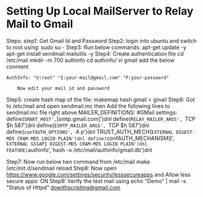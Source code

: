 # Setting Up Local MailServer to Relay Mail to Gmail

Steps:
 step1: Get Gmail Id and Password
 Step2: login into ubuntu and switch to root using: sudo su -
 Step3:  Run below commands:
	apt-get update -y
        apt-get install sendmail mailutils -y
 Step4: Create authentication file
        cd /etc/mail
	mkdir -m 700 authinfo
	cd authinfo/
	vi gmail
        add the below conntent 

	AuthInfo: "U:root" "I:your-mail@gmail.com" "P:your-password"

        Now edit your mail id and password

Step5: create hash map of the file:
	makemap hash gmail < gmail
Step6: Got to /etc/mail and open sendmail.mc
       then Add the following lines to sendmail.mc file right above MAILER_DEFINITIONS:
	#GMail settings:
	define(`SMART_HOST',`[smtp.gmail.com]')dnl
	define(`RELAY_MAILER_ARGS', `TCP $h 587')dnl
	define(`ESMTP_MAILER_ARGS', `TCP $h 587')dnl
	define(`confAUTH_OPTIONS', `A p')dnl
	TRUST_AUTH_MECH(`EXTERNAL DIGEST-MD5 CRAM-MD5 LOGIN PLAIN')dnl
	define(`confAUTH_MECHANISMS', `EXTERNAL GSSAPI DIGEST-MD5 CRAM-MD5 LOGIN PLAIN')dnl
	FEATURE(`authinfo',`hash -o /etc/mail/authinfo/gmail.db')dnl


Step7: Now run below two command from /etc/mail
	make
	/etc/init.d/sendmail reload
Step8: Now open https://www.google.com/settings/security/lesssecureapps
       and Allow less secure apps: ON
Step9: Verify the test mail using
	echo "Demo" | mail -s "Status of Httpd" dowithscripting@gmail.com
